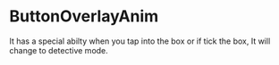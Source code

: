 # ButtonOverlayAnim
It has a special abilty when you tap into the box or if tick the box, It will change to detective mode.
